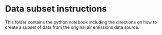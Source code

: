 # Data subset instructions
This folder contains the python notebook including the directions on how to create a subset of data from the original air emissions data source.  
